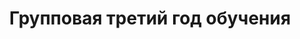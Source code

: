 ---
image: /groups/year_3.png
title: Групповая третий год обучения
description: Тертые калачи, которые могут и песню с друзьями сыграть, и на сцене не боятся выступить
lessons: [
  sound_duration  
]
---